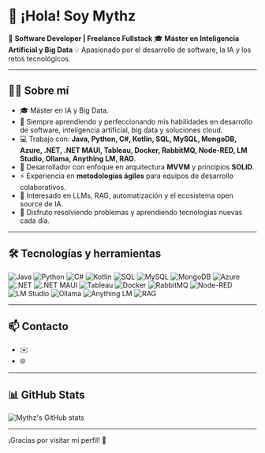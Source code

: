 # 👋 ¡Hola! Soy Mythz

🚀 **Software Developer | Freelance Fullstack**
🎓 **Máster en Inteligencia Artificial y Big Data**
💡 Apasionado por el desarrollo de software, la IA y los retos tecnológicos.

---

## 🧑‍💻 Sobre mí

- 🎓 Máster en IA y Big Data.
- 🌱 Siempre aprendiendo y perfeccionando mis habilidades en desarrollo de software, inteligencia artificial, big data y soluciones cloud.
- 💻 Trabajo con: **Java, Python, C#, Kotlin, SQL, MySQL, MongoDB, Azure, .NET, .NET MAUI, Tableau, Docker, RabbitMQ, Node-RED, LM Studio, Ollama, Anything LM, RAG**.
- 🧩 Desarrollador con enfoque en arquitectura **MVVM** y principios **SOLID**.
- ⚡ Experiencia en **metodologías ágiles** para equipos de desarrollo colaborativos.
- 🤖 Interesado en LLMs, RAG, automatización y el ecosistema open source de IA.
- 🧠 Disfruto resolviendo problemas y aprendiendo tecnologías nuevas cada día.

---

## 🛠️ Tecnologías y herramientas

![Java](https://img.shields.io/badge/Java-ED8B00?style=for-the-badge&logo=java&logoColor=white)
![Python](https://img.shields.io/badge/Python-3670A0?style=for-the-badge&logo=python&logoColor=ffdd54)
![C#](https://img.shields.io/badge/C%23-239120?style=for-the-badge&logo=c-sharp&logoColor=white)
![Kotlin](https://img.shields.io/badge/Kotlin-0095D5?style=for-the-badge&logo=kotlin&logoColor=white)
![SQL](https://img.shields.io/badge/SQL-4479A1?style=for-the-badge&logo=sql&logoColor=white)
![MySQL](https://img.shields.io/badge/MySQL-005C84?style=for-the-badge&logo=mysql&logoColor=white)
![MongoDB](https://img.shields.io/badge/MongoDB-47A248?style=for-the-badge&logo=mongodb&logoColor=white)
![Azure](https://img.shields.io/badge/Azure-0089D6?style=for-the-badge&logo=microsoft-azure&logoColor=white)
![.NET](https://img.shields.io/badge/.NET-512BD4?style=for-the-badge&logo=dotnet&logoColor=white)
![.NET MAUI](https://img.shields.io/badge/.NET%20MAUI-512BD4?style=for-the-badge&logo=dotnet&logoColor=white)
![Tableau](https://img.shields.io/badge/Tableau-E97627?style=for-the-badge&logo=tableau&logoColor=white)
![Docker](https://img.shields.io/badge/Docker-2496ED?style=for-the-badge&logo=docker&logoColor=white)
![RabbitMQ](https://img.shields.io/badge/RabbitMQ-FF6600?style=for-the-badge&logo=rabbitmq&logoColor=white)
![Node-RED](https://img.shields.io/badge/Node--RED-8F0000?style=for-the-badge&logo=nodered&logoColor=white)
![LM Studio](https://img.shields.io/badge/LM%20Studio-343541?style=for-the-badge)
![Ollama](https://img.shields.io/badge/Ollama-3CB371?style=for-the-badge)
![Anything LM](https://img.shields.io/badge/Anything%20LM-3949AB?style=for-the-badge)
![RAG](https://img.shields.io/badge/RAG-0078D7?style=for-the-badge)

---

## 📫 Contacto

- ✉️
- 🌐

---

## 📊 GitHub Stats

![Mythz's GitHub stats](https://github-readme-stats.vercel.app/api?username=iaMythz&show_icons=true&theme=github_dark)

---

¡Gracias por visitar mi perfil! 🚀

